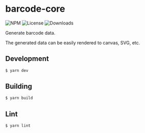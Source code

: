 # barcode-core

![NPM](https://img.shields.io/npm/v/barcode-core.svg)
![License](https://img.shields.io/npm/l/barcode-core.svg)
![Downloads](https://img.shields.io/npm/dt/barcode-core.svg)

Generate barcode data.

The generated data can be easily rendered to canvas, SVG, etc.

## Development

``` sh
$ yarn dev
```

## Building

```sh
$ yarn build
```

## Lint

``` sh
$ yarn lint
```
